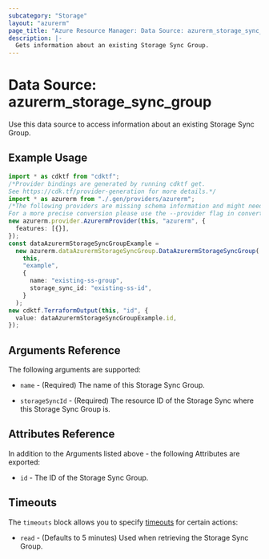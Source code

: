 ```yaml
---
subcategory: "Storage"
layout: "azurerm"
page_title: "Azure Resource Manager: Data Source: azurerm_storage_sync_group"
description: |-
  Gets information about an existing Storage Sync Group.
---
```


# Data Source: azurerm\_storage\_sync\_group

Use this data source to access information about an existing Storage Sync Group.

## Example Usage

```typescript
import * as cdktf from "cdktf";
/*Provider bindings are generated by running cdktf get.
See https://cdk.tf/provider-generation for more details.*/
import * as azurerm from "./.gen/providers/azurerm";
/*The following providers are missing schema information and might need manual adjustments to synthesize correctly: azurerm.
For a more precise conversion please use the --provider flag in convert.*/
new azurerm.provider.AzurermProvider(this, "azurerm", {
  features: [{}],
});
const dataAzurermStorageSyncGroupExample =
  new azurerm.dataAzurermStorageSyncGroup.DataAzurermStorageSyncGroup(
    this,
    "example",
    {
      name: "existing-ss-group",
      storage_sync_id: "existing-ss-id",
    }
  );
new cdktf.TerraformOutput(this, "id", {
  value: dataAzurermStorageSyncGroupExample.id,
});

```

## Arguments Reference

The following arguments are supported:

*   `name` - (Required) The name of this Storage Sync Group.

*   `storageSyncId` - (Required) The resource ID of the Storage Sync where this Storage Sync Group is.

## Attributes Reference

In addition to the Arguments listed above - the following Attributes are exported:

* `id` - The ID of the Storage Sync Group.

## Timeouts

The `timeouts` block allows you to specify [timeouts](https://www.terraform.io/language/resources/syntax#operation-timeouts) for certain actions:

* `read` - (Defaults to 5 minutes) Used when retrieving the Storage Sync Group.
